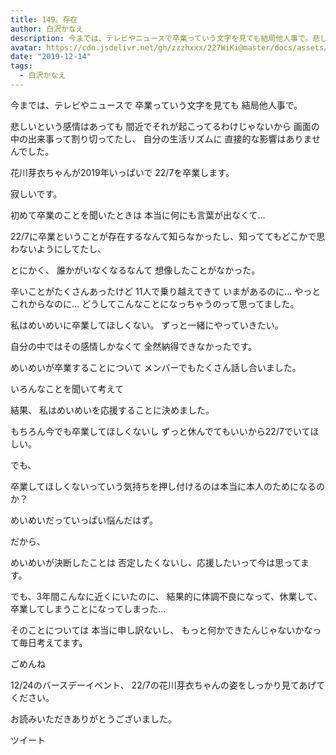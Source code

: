 ```yaml
---
title: 149。存在
author: 白沢かなえ
description: 今までは、テレビやニュースで卒業っていう文字を見ても結局他人事で。悲しいという感情はあっても間近でそれが起こってるわけじゃないから画面の中の出来事って割り切ってたし、自分の生活...
avatar: https://cdn.jsdelivr.net/gh/zzzhxxx/227WiKi@master/docs/assets/photo/avatar/kanae.jpg
date: "2019-12-14"
tags:
  - 白沢かなえ
---
```













今までは、テレビやニュースで
卒業っていう文字を見ても
結局他人事で。




悲しいという感情はあっても
間近でそれが起こってるわけじゃないから
画面の中の出来事って割り切ってたし、
自分の生活リズムに
直接的な影響はありませんでした。
















花川芽衣ちゃんが2019年いっぱいで
22/7を卒業します。


















寂しいです。
















初めて卒業のことを聞いたときは
本当に何にも言葉が出なくて…





22/7に卒業ということが存在するなんて知らなかったし、知っててもどこかで思わないようにしてたし、

とにかく、
誰かがいなくなるなんて
想像したことがなかった。






辛いことがたくさんあったけど
11人で乗り越えてきて
いまがあるのに…
やっとこれからなのに…
どうしてこんなことになっちゃうのって思ってました。











私はめいめいに卒業してほしくない。
ずっと一緒にやっていきたい。





自分の中ではその感情しかなくて
全然納得できなかったです。


























めいめいが卒業することについて
メンバーでもたくさん話し合いました。










いろんなことを聞いて考えて
































結果、
私はめいめいを応援することに決めました。













もちろん今でも卒業してほしくないし
ずっと休んでてもいいから22/7でいてほしい。









でも、

卒業してほしくないっていう気持ちを押し付けるのは本当に本人のためになるのか？








めいめいだっていっぱい悩んだはず。







だから、

めいめいが決断したことは
否定したくないし、応援したいって今は思ってます。
















でも、3年間こんなに近くにいたのに、
結果的に体調不良になって、休業して、卒業してしまうことになってしまった…




そのことについては
本当に申し訳ないし、
もっと何かできたんじゃないかなって毎日考えてます。







ごめんね
















12/24のバースデーイベント、
22/7の花川芽衣ちゃんの姿をしっかり見てあげてください。













お読みいただきありがとうございました。


ツイート



